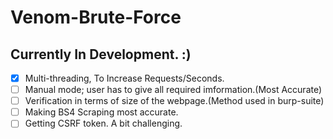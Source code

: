 # Venom-Brute-Force
 
## Currently In Development. :)
- [x] Multi-threading, To Increase Requests/Seconds.
- [ ] Manual mode; user has to give all required imformation.(Most Accurate)
- [ ] Verification in terms of size of the webpage.(Method used in burp-suite)
- [ ] Making BS4 Scraping most accurate.
- [ ] Getting CSRF token. A bit challenging.
